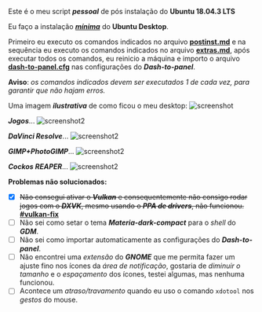 Este é o meu script **_pessoal_** de pós instalação do **Ubuntu 18.04.3 LTS**

Eu faço a instalação [_**mínima**_](https://www.youtube.com/watch?v=3CuzduPRrNQ) do **Ubuntu Desktop**.

Primeiro eu executo os comandos indicados no arquivo [**postinst.md**](https://github.com/rauldipeas/ubuntu-postinst/blob/master/postinst.md) e na sequência eu executo os comandos indicados no arquivo [**extras.md**](https://github.com/rauldipeas/ubuntu-postinst/blob/master/extras.md), após executar todos os comandos, eu reinicio a máquina e importo o arquivo [**dash-to-panel.cfg**](https://github.com/rauldipeas/ubuntu-postinst/blob/master/resources/dash-to-panel.cfg) nas configurações do **_Dash-to-panel_**.

**Aviso**: _os comandos indicados devem ser executados 1 de cada vez, para garantir que não hajam erros._

Uma imagem _**ilustrativa**_ de como ficou o meu desktop:
![screenshot](https://github.com/rauldipeas/ubuntu-postinst/raw/master/screenshot.png)

_**Jogos**_...
![screenshot2](https://github.com/rauldipeas/ubuntu-postinst/raw/master/screenshot2.png)

_**DaVinci Resolve**_...
![screenshot2](https://github.com/rauldipeas/ubuntu-postinst/raw/master/screenshot3.png)

_**GIMP+PhotoGIMP**_...
![screenshot2](https://github.com/rauldipeas/ubuntu-postinst/raw/master/screenshot4.png)

_**Cockos REAPER**_...
![screenshot2](https://github.com/rauldipeas/ubuntu-postinst/raw/master/screenshot5.png)

**Problemas não solucionados:**
 - [x] ~~Não consegui ativar o _**Vulkan**_ e consequentemente não consigo rodar jogos com o _**DXVK**_, mesmo usando o _**PPA de drivers**_, não funcionou.~~ [**#vulkan-fix**](https://github.com/rauldipeas/ubuntu-postinst/blob/master/postinst.md#driver-nvidia-vulkan-fix)
 - [ ] Não sei como setar o tema _**Materia-dark-compact**_ para o _shell_ do _**GDM**_.
 - [ ] Não sei como importar automaticamente as configurações do _**Dash-to-panel**_.
 - [ ] Não encontrei uma _extensão_ do _**GNOME**_ que me permita fazer um ajuste fino nos ícones da _área de notificação_, gostaria de _diminuir o tamanho_ e o _espaçamento_ dos ícones, testei algumas, mas nenhuma funcionou.
 - [ ] Acontece um _atraso/travamento_ quando eu uso o comando `xdotool` nos _gestos_ do mouse.
